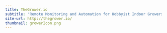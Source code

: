 ```yaml
---
title: TheGrower.io
subtitle: "Remote Monitoring and Automation for Hobbyist Indoor Growers"
site-url: http://thegrower.io/
thumbnail: growerIcon.png
---
```

